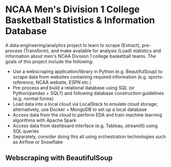 # NCAA Men's Division 1 College Basketball Statistics & Information Database

A data engineering/analytics project to learn to scrape (Extract), pre-process (Transform), and make available for analysis (Load) statistics and information about men's NCAA Division 1 college basketball teams. The goals of this project include the following:

- Use a webscraping application/library in Python (e.g. BeautifulSoup) to scrape data from websites containing required information (e.g. sports-reference, NCAA website, ESPN etc.)
- Pre-process and build a relational database using SQL (or Python/pandas + SQL?) and following database construction guidelines (e.g. normal forms)
- Load data into a local cloud via LocalStack to emulate cloud storage; alternatively, use Docker + MongoDB to set up a local database
- Access data from the cloud to perform EDA and train machine learning algorithms with Apache Spark 
- Access data from dashboard interface (e.g. Tableau, streamlit) using SQL queries
- Separately, consider doing this all using orchestration technologies such as Airflow or Snowflake

## Webscraping with BeautifulSoup
